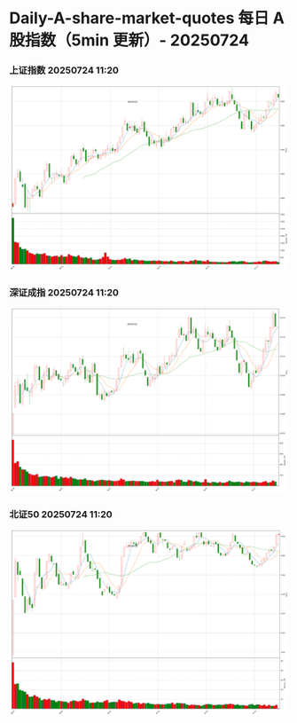 
# Daily-A-share-market-quotes 每日 A 股指数（5min 更新）- 20250724

### 上证指数 20250724 11:20
![](./fig/2025/7/20250724-sh000001.png)

### 深证成指 20250724 11:20
![](./fig/2025/7/20250724-sz399001.png)

### 北证50 20250724 11:20
![](./fig/2025/7/20250724-bj899050.png)
